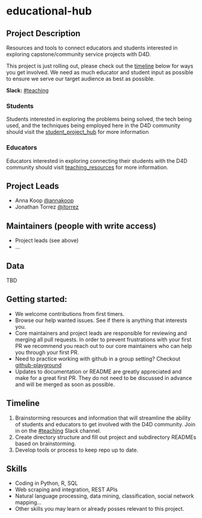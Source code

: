 # educational-hub

## Project Description

Resources and tools to connect educators and students interested in exploring capstone/community service projects with D4D.

This project is just rolling out, please check out the [timeline](https://github.com/Data4Democracy/educational-hub#timeline) below for ways you get involved. We need as much educator and student input as possible to ensure we serve our target audience as best as possible.

**Slack:** [#teaching](https://datafordemocracy.slack.com/messages/teaching/)

### Students

Students interested in exploring the problems being solved, the tech being used, and the techniques being employed here in the D4D community should visit the [student_project_hub](https://github.com/Data4Democracy/educational-hub/tree/master/student_project_hub) for more information

### Educators

Educators interested in exploring connecting their students with the D4D community should visit [teaching_resources](https://github.com/Data4Democracy/educational-hub/tree/master/teaching_resources) for more information.

## Project Leads

* Anna Koop [@annakoop](https://datafordemocracy.slack.com/messages/@annakoop/)
* Jonathan Torrez [@jtorrez](https://datafordemocracy.slack.com/messages/@jtorrez/)

## Maintainers (people with write access)

* Project leads (see above)
* ...

## Data

TBD

## Getting started:
* We welcome contributions from first timers.
* Browse our help wanted issues. See if there is anything that interests you.
* Core maintainers and project leads are responsible for reviewing and merging all pull requests. In order to prevent frustrations with your first PR we recommend you reach out to our core maintainers who can help you through your first PR.
* Need to practice working with github in a group setting? Checkout [github-playground](https://github.com/Data4Democracy/github-playground)
* Updates to documentation or README are greatly appreciated and make for a great first PR. They do not need to be discussed in advance and will be merged as soon as possible.

## Timeline

1. Brainstorming resources and information that will streamline the ability of students and educators to get involved with the D4D community. Join in on the [#teaching](https://datafordemocracy.slack.com/messages/teaching/) Slack channel.
2. Create directory structure and fill out project and subdirectory READMEs based on brainstorming.
3. Develop tools or process to keep repo up to date.

## Skills
* Coding in Python, R, SQL
* Web scraping and integration, REST APIs
* Natural language processing, data mining, classification, social network mapping...
* Other skills you may learn or already posses relevant to this project.
